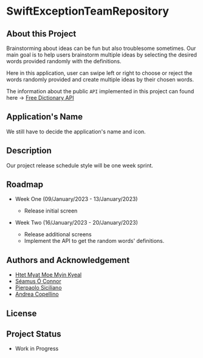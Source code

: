 # SwiftExceptionTeamRepository

## About this Project

Brainstorming about ideas can be fun but also troublesome sometimes. Our main goal is to help users brainstorm multiple ideas by selecting the desired words provided randomly with the definitions. 

Here in this application, user can swipe left or right to choose or reject the words randomly provided and create multiple ideas by their chosen words.

The information about the public `API` implemented in this project can found here -> [Free Dictionary API](https://dictionaryapi.dev)

## Application's Name

We still have to decide the application's name and icon.

## Description

Our project release schedule style will be one week sprint.

## Roadmap

- Week One (09/January/2023 - 13/January/2023)
  -  Release initial screen 

- Week Two (16/January/2023 - 20/January/2023)
  - Release additional screens
  - Implement the API to get the random words' definitions.

## Authors and Acknowledgement

- [Htet Myat Moe Myin Kyeal](https://github.com/AngelicaMoeMyintKyeal)
- [Séamus Ó Connor](https://github.com/shinra-electric)
- [Pierpaolo Siciliano](https://github.com/PierSic-dev)
- [Andrea Copellino](https://github.com/andreacopellino1)

## License

## Project Status

- Work in Progress
